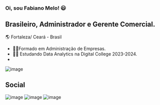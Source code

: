 ### Oi, sou Fabiano Melo! :smiley:
## Brasileiro, Administrador e Gerente Comercial.


:earth_americas: Fortaleza/ Ceará - Brasil 
* :student:Formado em Administração de Empresas.
* :technologist: Estudando Data Analytics na Digital College 2023-2024.     
* 
 ![image](https://user-images.githubusercontent.com/112489026/228009672-8799aced-2c54-4f5d-bdf8-95828441ce82.png)

## Social
![image](https://user-images.githubusercontent.com/112489026/228009108-f7762be8-b82f-46d4-90f9-2e6980ef48f6.png)
![image](https://user-images.githubusercontent.com/112489026/228009230-034ff6fa-f311-4b58-a6a0-8b6b217f387a.png)
![image](https://user-images.githubusercontent.com/112489026/228009389-eff42b33-888e-4cb8-ad90-9f4cb83f8060.png)


<!--
**fabianopmelo/fabianopmelo** is a ✨ _special_ ✨ repository because its `README.md` (this file) appears on your GitHub profile.

Here are some ideas to get you started:

- 🔭 I’m currently working on ...
- 🌱 I’m currently learning ...
- 👯 I’m looking to collaborate on ...
- 🤔 I’m looking for help with ...
- 💬 Ask me about ...
- 📫 How to reach me: ...
- 😄 Pronouns: ...
- ⚡ Fun fact: ...
-->
